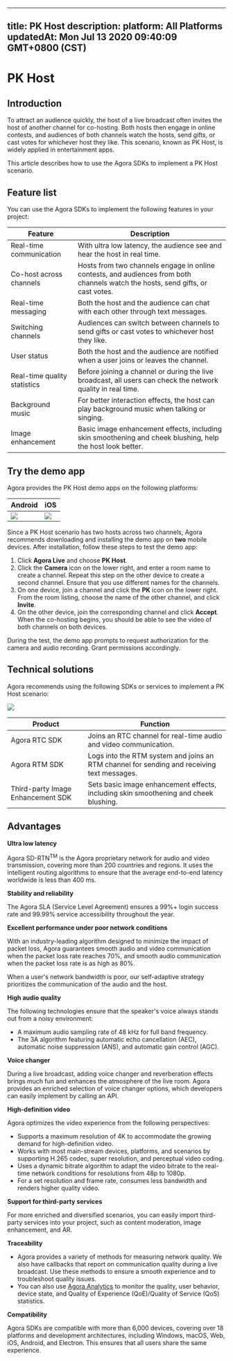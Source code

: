 
---
title: PK Host
description: 
platform: All Platforms
updatedAt: Mon Jul 13 2020 09:40:09 GMT+0800 (CST)
---
# PK Host
## Introduction

To attract an audience quickly, the host of a live broadcast often invites the host of another channel for co-hosting. Both hosts then engage in online contests, and audiences of both channels watch the hosts, send gifts, or cast votes for whichever host they like. This scenario, known as PK Host, is widely applied in entertainment apps.

This article describes how to use the Agora SDKs to implement a PK Host scenario.

## Feature list

You can use the Agora SDKs to implement the following features in your project:

| Feature | Description |
| ---------------- | ---------------- |
| Real-time communication	      | With ultra low latency, the audience see and hear the host in real time. |
| Co-host across channels	| Hosts from two channels engage in online contests, and audiences from both channels watch the hosts, send gifts, or cast votes.|
| Real-time messaging	| Both the host and the audience can chat with each other through text messages.|
| Switching channels	| Audiences can switch between channels to send gifts or cast votes to whichever host they like.  |
| User status	| Both the host and the audience are notified when a user joins or leaves the channel. |
| Real-time quality statistics	| Before joining a channel or during the live broadcast, all users can check the network quality in real time. |
| Background music |  For better interaction effects, the host can play background music when talking or singing. |
| Image enhancement	 | Basic image enhancement effects, including skin smoothening and cheek blushing, help the host look better. |

## Try the demo app

Agora provides the PK Host demo apps on the following platforms:

| Android | iOS | 
| ---------------- | ---------------- |
| ![](https://web-cdn.agora.io/docs-files/1594967764588)     | ![](https://web-cdn.agora.io/docs-files/1594287505817)      | 

Since a PK Host scenario has two hosts across two channels, Agora recommends downloading and installing the demo app on **two** mobile devices. After installation, follow these steps to test the demo app:

1. Click **Agora Live** and choose **PK Host**.
2. Click the **Camera** icon on the lower right, and enter a room name to create a channel. Repeat this step on the other device to create a second channel. Ensure that you use different names for the channels.
3. On one device, join a channel and click the **PK** icon on the lower right. From the room listing, choose the name of the other channel, and click **Invite**.
4. On the other device, join the corresponding channel and click **Accept**. When the co-hosting begins, you should be able to see the video of both channels on both devices.

<div class="alert note">During the test, the demo app prompts to request authorization for the camera and audio recording. Grant permissions accordingly.</div>

## Technical solutions

Agora recommends using the following SDKs or services to implement a PK Host scenario:

![](https://web-cdn.agora.io/docs-files/1592897748158)

| Product | Function |
| ---------------- | ---------------- |
| Agora RTC SDK      | Joins an RTC channel for real-time audio and video communication.      |
| Agora RTM SDK | Logs into the RTM system and joins an RTM channel for sending and receiving text messages. |
| Third-party Image Enhancement SDK | Sets basic image enhancement effects, including skin smoothening and cheek blushing. |


## Advantages

**Ultra low latency** 

Agora SD-RTN<sup>TM</sup> is the Agora proprietary network for audio and video transmission, covering more than 200 countries and regions. It uses the intelligent routing algorithms to ensure that the average end-to-end latency worldwide is less than 400 ms.

**Stability and reliability**

The Agora SLA (Service Level Agreement) ensures a 99%+ login success rate and 99.99% service accessibility throughout the year.

**Excellent performance under poor network conditions**

With an industry-leading algorithm designed to minimize the impact of packet loss, Agora guarantees smooth audio and video communication when the packet loss rate reaches 70%, and smooth audio communication when the packet loss rate is as high as 80%.

When a user's network bandwidth is poor, our self-adaptive strategy prioritizes the communication of the audio and the host.

**High audio quality**

The following technologies ensure that the speaker's voice always stands out from a noisy environment:

- A maximum audio sampling rate of 48 kHz for full band frequency.
- The 3A algorithm featuring automatic echo cancellation (AEC), automatic noise suppression (ANS), and automatic gain control (AGC).

**Voice changer**

During a live broadcast, adding voice changer and reverberation effects brings much fun and enhances the atmosphere of the live room. Agora provides an enriched selection of voice changer options, which developers can easily implement by calling an API.

**High-definition video**

Agora optimizes the video experience from the following perspectives:

- Supports a maximum resolution of 4K to accommodate the growing demand for high-definition video.
- Works with most main-stream devices, platforms, and scenarios by supporting H.265 codec, super resolution, and perceptual video coding.
- Uses a dynamic bitrate algorithm to adapt the video bitrate to the real-time network conditions for resolutions from 48p to 1080p.
- For a set resolution and frame rate, consumes less bandwidth and renders higher quality video.

**Support for third-party services**

For more enriched and diversified scenarios, you can easily import third-party services into your project, such as content moderation, image enhancement, and AR.

**Traceability**

- Agora provides a variety of methods for measuring network quality. We also have callbacks that report on communication quality during a live broadcast. Use these methods to ensure a smooth experience and to troubleshoot quality issues.
- You can also use [Agora Analytics](https://console.agora.io/analytics/call/search) to monitor the quality, user behavior, device state, and Quality of Experience (QoE)/Quality of Service (QoS) statistics.

**Compatibility**

Agora SDKs are compatible with more than 6,000 devices, covering over 18 platforms and development architectures, including Windows, macOS, Web, iOS, Android, and Electron. This ensures that all users share the same experience.
